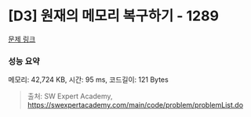 # [D3] 원재의 메모리 복구하기 - 1289 

[문제 링크](https://swexpertacademy.com/main/code/problem/problemDetail.do?contestProbId=AV19AcoKI9sCFAZN) 

### 성능 요약

메모리: 42,724 KB, 시간: 95 ms, 코드길이: 121 Bytes



> 출처: SW Expert Academy, https://swexpertacademy.com/main/code/problem/problemList.do